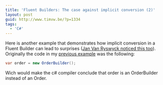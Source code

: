 ```yaml
---
title: 'Fluent Builders: The case against implicit conversion (2)'
layout: post
guid: http://www.timvw.be/?p=1334
tags:
  - 'C#'
---
```

Here is another example that demonstrates how implicit conversion in a Fluent Builder can lead to surprises ([Jan Van Ryswyck noticed this too](http://elegantcode.com/2009/03/21/be-careful-with-the-var-keyword-and-expression-builders/)). Originally the code in my [previous example](http://www.timvw.be/fluent-builders-the-case-against-implicit-conversion/) was the following:

```csharp
var order = new OrderBuilder();
```

Wich would make the c# compiler conclude that order is an OrderBuilder instead of an Order.
